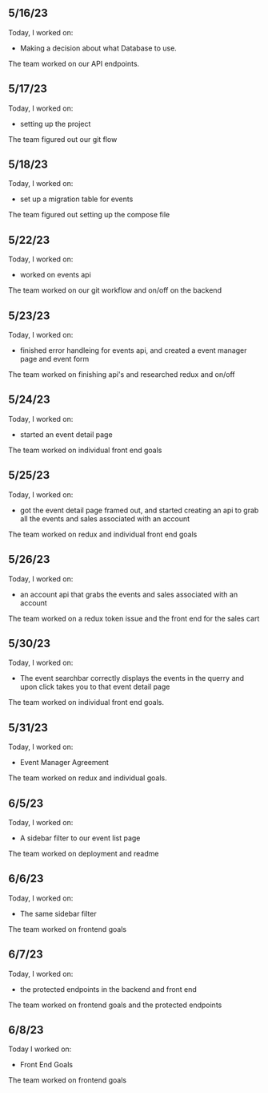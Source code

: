 ## 5/16/23

Today, I worked on:

- Making a decision about what Database to use.

The team worked on our API endpoints.

## 5/17/23

Today, I worked on:

- setting up the project

The team figured out our git flow

## 5/18/23

Today, I worked on:

- set up a migration table for events

The team figured out setting up the compose file

## 5/22/23

Today, I worked on:

- worked on events api

The team worked on our git workflow and on/off on the backend

## 5/23/23

Today, I worked on:

- finished error handleing for events api, and created a event manager page and event form

The team worked on finishing api's and researched redux and on/off

## 5/24/23

Today, I worked on:

- started an event detail page

The team worked on individual front end goals

## 5/25/23

Today, I worked on:

- got the event detail page framed out, and started creating an api to grab all the events and sales associated with an account

The team worked on redux and individual front end goals

## 5/26/23

Today, I worked on:

- an account api that grabs the events and sales associated with an account

The team worked on a redux token issue and the front end for the sales cart

## 5/30/23

Today, I worked on:

- The event searchbar correctly displays the events in the querry and upon click takes you to that event detail page

The team worked on individual front end goals.

## 5/31/23

Today, I worked on:

- Event Manager Agreement

The team worked on redux and individual goals.

## 6/5/23

Today, I worked on:

- A sidebar filter to our event list page

The team worked on deployment and readme

## 6/6/23

Today, I worked on:

- The same sidebar filter

The team worked on frontend goals

## 6/7/23

Today, I worked on:

- the protected endpoints in the backend and front end

The team worked on frontend goals and the protected endpoints

## 6/8/23

Today I worked on:

- Front End Goals

The team worked on frontend goals
